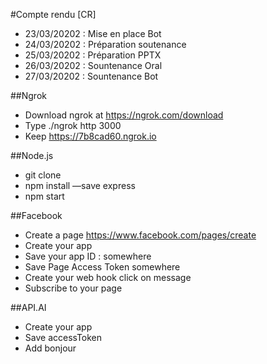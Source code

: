 ﻿
#Compte rendu [CR]

- 23/03/20202 : Mise en place Bot 
- 24/03/20202 : Préparation soutenance 
- 25/03/20202 : Préparation PPTX 
- 26/03/20202 : Sountenance Oral 
- 27/03/20202 : Sountenance Bot

##Ngrok

- Download ngrok at https://ngrok.com/download
- Type ./ngrok http 3000
- Keep https://7b8cad60.ngrok.io

##Node.js

- git clone 
- npm install —save express
- npm start

##Facebook

- Create a page https://www.facebook.com/pages/create
- Create your app
- Save your app ID : somewhere
- Save Page Access Token somewhere
- Create your web hook click on message
- Subscribe to your page

##API.AI
- Create your app
- Save accessToken
- Add bonjour
